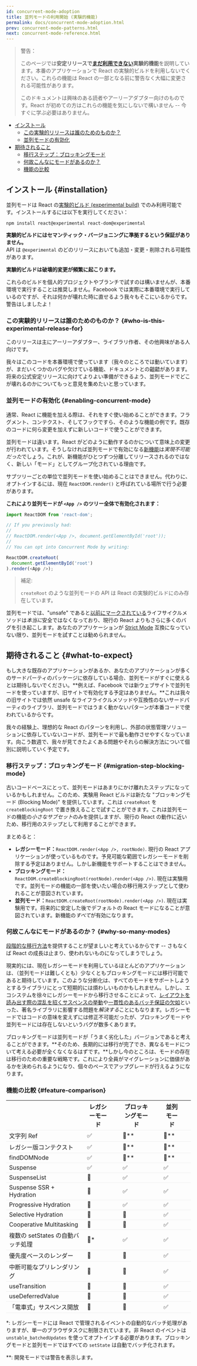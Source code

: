 ```yaml
---
id: concurrent-mode-adoption
title: 並列モードの利用開始 (実験的機能)
permalink: docs/concurrent-mode-adoption.html
prev: concurrent-mode-patterns.html
next: concurrent-mode-reference.html
---
```


>警告：
>
> このページでは**安定リリースで[まだ利用できない](/docs/concurrent-mode-adoption.html)実験的機能**を説明しています。本番のアプリケーションで React の実験的ビルドを利用しないでください。これらの機能は React の一部となる前に警告なく大幅に変更される可能性があります。
>
> このドキュメントは興味のある読者やアーリーアダプター向けのものです。React が初めての方はこれらの機能を気にしないで構いません -- 今すぐに学ぶ必要はありません。

- [インストール](#installation)
  - [この実験的リリースは誰のためのものか？](#who-is-this-experimental-release-for)
  - [並列モードの有効化](#enabling-concurrent-mode)
- [期待されること](#what-to-expect)
  - [移行ステップ：ブロッキングモード](#migration-step-blocking-mode)
  - [何故こんなにモードがあるのか？](#why-so-many-modes)
  - [機能の比較](#feature-comparison)

## インストール {#installation}

並列モードは React の[実験的ビルド (experimental build)](/blog/2019/10/22/react-release-channels.html#experimental-channel) でのみ利用可能です。インストールするには以下を実行してください：

```
npm install react@experimental react-dom@experimental
```

**実験的ビルドにはセマンティック・バージョニングに準拠するという保証がありません。**  
API は `@experimental` のどのリリースにおいても追加・変更・削除される可能性があります。

**実験的ビルドは破壊的変更が頻繁に起こります。**

これらのビルドを個人的プロジェクトやブランチで試すのは構いませんが、本番環境で実行することは推奨しません。Facebook では実際に本番環境で実行しているのですが、それは何かが壊れた時に直せるよう我々もそこにいるからです。警告はしましたよ！

### この実験的リリースは誰のためのものか？ {#who-is-this-experimental-release-for}

このリリースは主にアーリーアダプター、ライブラリ作者、その他興味がある人向けです。

我々はこのコードを本番環境で使っています（我々のところでは動いています）が、まだいくつかのバグや欠けている機能、ドキュメントとの齟齬があります。将来の公式安定リリースに向けてよりよい準備ができるよう、並列モードでどこが壊れるのかについてもっと意見を集めたいと思っています。

### 並列モードの有効化 {#enabling-concurrent-mode}

通常、React に機能を加える際は、それをすぐ使い始めることができます。フラグメント、コンテクスト、そしてフックですら、そのような機能の例です。既存のコードに何ら変更を加えずに新しいコードで使うことができます。

並列モードは違います。React がどのように動作するのかについて意味上の変更が行われています。そうしなければ並列モードで有効になる[新機能](/docs/concurrent-mode-patterns.html)は*実現不可能だった*でしょう。これが、新機能がひとつずつ分離してリリースされるのではなく、新しい「モード」としてグループ化されている理由です。

サブツリーごとの単位で並列モードを使い始めることはできません。代わりに、オプトインするには、現在 `ReactDOM.render()` と呼ばれている場所で行う必要があります。

**これにより並列モードが `<App />` のツリー全体で有効化されます：**

```js
import ReactDOM from 'react-dom';

// If you previously had:
//
// ReactDOM.render(<App />, document.getElementById('root'));
//
// You can opt into Concurrent Mode by writing:

ReactDOM.createRoot(
  document.getElementById('root')
).render(<App />);
```

> 補足:
>
> `createRoot` のような並列モードの API は React の実験的ビルドにのみ存在しています。

並列モードでは、"unsafe" であると[以前にマークされている](https://reactjs.org/blog/2018/03/27/update-on-async-rendering.html)ライフサイクルメソッドは*本当に*安全ではなくなっており、現行の React よりもさらに多くのバグを引き起こします。あなたのアプリケーションが [Strict Mode](/docs/strict-mode.html) 互換になっていない限り、並列モードを試すことは勧められません。

## 期待されること {#what-to-expect}

もし大きな既存のアプリケーションがあるか、あなたのアプリケーションが多くのサードパーティのパッケージに依存している場合、並列モードがすぐに使えるとは期待しないでください。**例えば、Facebook では新ウェブサイトで並列モードを使っていますが、旧サイトで有効化する予定はありません。**これは我々の旧サイトでは依然 unsafe なライフライクルメソッドや互換性のないサードパーティのライブラリ、並列モードではうまく動かないパターンが本番コードで使われているからです。

我々の経験上、理想的な React のパターンを利用し、外部の状態管理ソリューションに依存していないコードが、並列モードで最も動作させやすくなっています。向こう数週で、我々が見てきたよくある問題やそれらの解決方法について個別に説明していく予定です。

### 移行ステップ：ブロッキングモード {#migration-step-blocking-mode}

古いコードベースにとって、並列モードはあまりにかけ離れたステップになっているかもしれません。このため、実験用 React ビルドは新たな "ブロッキングモード (Blocking Mode)" を提供しています。これは `createRoot` を `createBlockingRoot` で置き換えることで試すことができます。これは並列モードの機能の*小さなサブセット*のみを提供しますが、現行の React の動作に近いため、移行用のステップとして利用することができます。

まとめると：

* **レガシーモード：**`ReactDOM.render(<App />, rootNode)`. 現行の React アプリケーションが使っているものです。予見可能な範囲でレガシーモードを削除する予定はありません。しかし新機能をサポートすることはできません。
* **ブロッキングモード：**`ReactDOM.createBlockingRoot(rootNode).render(<App />)`. 現在は実験用です。並列モードの機能の一部を使いたい場合の移行用ステップとして使われることが意図されています。
* **並列モード：**`ReactDOM.createRoot(rootNode).render(<App />)`. 現在は実験用です。将来的に安定した後でデフォルトの React モードになることが意図されています。新機能の*すべて*が有効になります。

### 何故こんなにモードがあるのか？ {#why-so-many-modes}

[段階的な移行方法](/docs/faq-versioning.html#commitment-to-stability)を提供することが望ましいと考えているからです -- さもなくば React の成長は止まり、使われないものになってしまうでしょう。

現実的には、現在レガシーモードを利用しているほとんどのアプリケーションは、（並列モードは難しくとも）少なくともブロッキングモードには移行可能であると期待しています。このような分断化は、すべてのモードをサポートしようとするライブラリにとって短期的には煩わしいものかもしれません。しかし、エコシステムを徐々にレガシーモードから移行させることによって、[レイアウトを読み出す際の混乱を招くサスペンスの挙動](https://github.com/facebook/react/issues/14536)や[一貫性のあるバッチ保証の欠如](https://github.com/facebook/react/issues/15080)といった、著名ライブラリに影響する問題を*解決する*ことにもなります。レガシーモードではコードの意味を変えずには修正不可能だったが、ブロッキングモードや並列モードには存在しないというバグが数多くあります。

ブロッキングモードは並列モードが「うまく劣化した」バージョンであると考えることができます。**そのため、長期的には移行が完了でき、異なるモードについて考える必要が全くなくなるはずです。**しかし今のところは、モードの存在は移行のための重要な戦略です。これにより全員がマイグレーションに価値があるかを決められるようになり、個々のペースでアップグレードが行えるようになります。

### 機能の比較 {#feature-comparison}

<style>
  #feature-table table { border-collapse: collapse; }
  #feature-table th { padding-right: 30px; }
  #feature-table tr { border-bottom: 1px solid #eee; }
</style>

<div id="feature-table">

|   |レガシーモード  |ブロッキングモード  |並列モード  |
|---  |---  |---  |---  |
|文字列 Ref  |✅  |🚫**  |🚫**  |
|レガシー版コンテクスト |✅  |🚫**  |🚫**  |
|findDOMNode  |✅  |🚫**  |🚫**  |
|Suspense |✅  |✅  |✅  |
|SuspenseList |🚫  |✅  |✅  |
|Suspense SSR + Hydration |🚫  |✅  |✅  |
|Progressive Hydration  |🚫  |✅  |✅  |
|Selective Hydration  |🚫  |🚫  |✅  |
|Cooperative Multitasking |🚫  |🚫  |✅  |
|複数の setStates の自動バッチ処理    |🚫* |✅  |✅  |
|優先度ベースのレンダー |🚫  |🚫  |✅  |
|中断可能なプリレンダリング |🚫  |🚫  |✅  |
|useTransition  |🚫  |🚫  |✅  |
|useDeferredValue |🚫  |🚫  |✅  |
|「電車式」サスペンス開放  |🚫  |🚫  |✅  |

</div>

\*: レガシーモードには React で管理されるイベントの自動的なバッチ処理がありますが、単一のブラウザタスクに制限されています。非 React のイベントは `unstable_batchedUpdates` を使ってオプトインする必要があります。ブロッキングモードと並列モードではすべての `setState` は自動でバッチ化されます。

\*\*: 開発モードでは警告を表示します。
